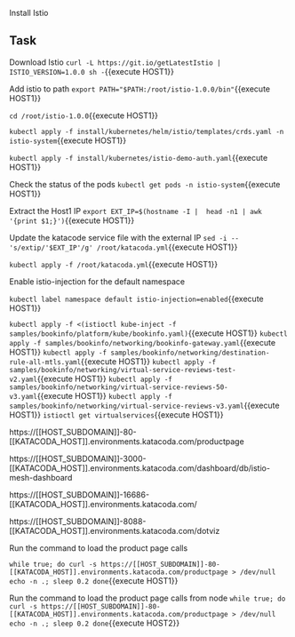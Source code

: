
Install Istio

## Task

Download  Istio 
`curl -L https://git.io/getLatestIstio | ISTIO_VERSION=1.0.0 sh -`{{execute HOST1}}

Add istio to path
`export PATH="$PATH:/root/istio-1.0.0/bin"`{{execute HOST1}}

`cd /root/istio-1.0.0`{{execute HOST1}}


`kubectl apply -f install/kubernetes/helm/istio/templates/crds.yaml -n istio-system`{{execute HOST1}}


`kubectl apply -f install/kubernetes/istio-demo-auth.yaml`{{execute HOST1}}

Check the status of the pods
`kubectl get pods -n istio-system`{{execute HOST1}}

Extract the Host1 IP
`export EXT_IP=$(hostname -I |  head -n1 | awk '{print $1;}')`{{execute HOST1}}

Update the katacode service file with the external IP
`sed -i -- 's/extip/'$EXT_IP'/g' /root/katacoda.yml`{{execute HOST1}}


`kubectl apply -f /root/katacoda.yml`{{execute HOST1}}

Enable istio-injection for the default namespace

`kubectl label namespace default istio-injection=enabled`{{execute HOST1}}

`kubectl apply -f <(istioctl kube-inject -f samples/bookinfo/platform/kube/bookinfo.yaml)`{{execute HOST1}}
`kubectl apply -f samples/bookinfo/networking/bookinfo-gateway.yaml`{{execute HOST1}}
`kubectl apply -f samples/bookinfo/networking/destination-rule-all-mtls.yaml`{{execute HOST1}}
`kubectl apply -f samples/bookinfo/networking/virtual-service-reviews-test-v2.yaml`{{execute HOST1}}
`kubectl apply -f samples/bookinfo/networking/virtual-service-reviews-50-v3.yaml`{{execute HOST1}}
`kubectl apply -f samples/bookinfo/networking/virtual-service-reviews-v3.yaml`{{execute HOST1}}
`istioctl get virtualservices`{{execute HOST1}}

https://[[HOST_SUBDOMAIN]]-80-[[KATACODA_HOST]].environments.katacoda.com/productpage

https://[[HOST_SUBDOMAIN]]-3000-[[KATACODA_HOST]].environments.katacoda.com/dashboard/db/istio-mesh-dashboard

https://[[HOST_SUBDOMAIN]]-16686-[[KATACODA_HOST]].environments.katacoda.com/

https://[[HOST_SUBDOMAIN]]-8088-[[KATACODA_HOST]].environments.katacoda.com/dotviz

Run the command to load the product page calls

`while true; do
  curl -s https://[[HOST_SUBDOMAIN]]-80-[[KATACODA_HOST]].environments.katacoda.com/productpage > /dev/null
  echo -n .;
  sleep 0.2
done`{{execute HOST1}}

Run the command to load the product page calls from node
`while true; do
  curl -s https://[[HOST_SUBDOMAIN]]-80-[[KATACODA_HOST]].environments.katacoda.com/productpage > /dev/null
  echo -n .;
  sleep 0.2
done`{{execute HOST2}}
